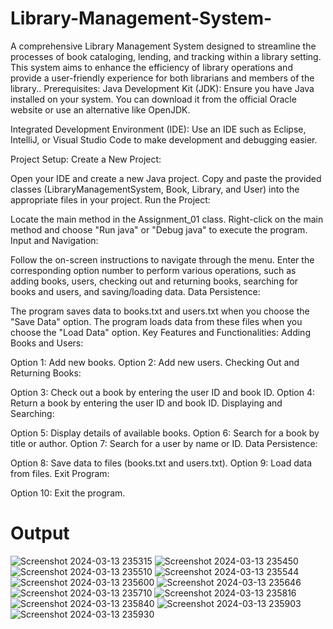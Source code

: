 # Library-Management-System-
A comprehensive Library Management System designed to streamline the processes of book cataloging, lending, and tracking within a library setting. This system aims to enhance the efficiency of library operations and provide a user-friendly experience for both librarians and members of the library..
Prerequisites:
Java Development Kit (JDK): Ensure you have Java installed on your system. You can download it from the official Oracle website or use an alternative like OpenJDK.

Integrated Development Environment (IDE): Use an IDE such as Eclipse, IntelliJ, or Visual Studio Code to make development and debugging easier.

Project Setup:
Create a New Project:

Open your IDE and create a new Java project.
Copy and paste the provided classes (LibraryManagementSystem, Book, Library, and User) into the appropriate files in your project.
Run the Project:

Locate the main method in the Assignment_01 class.
Right-click on the main method and choose "Run java" or "Debug java" to execute the program.
Input and Navigation:

Follow the on-screen instructions to navigate through the menu.
Enter the corresponding option number to perform various operations, such as adding books, users, checking out and returning books, searching for books and users, and saving/loading data.
Data Persistence:

The program saves data to books.txt and users.txt when you choose the "Save Data" option.
The program loads data from these files when you choose the "Load Data" option.
Key Features and Functionalities:
Adding Books and Users:

Option 1: Add new books.
Option 2: Add new users.
Checking Out and Returning Books:

Option 3: Check out a book by entering the user ID and book ID.
Option 4: Return a book by entering the user ID and book ID.
Displaying and Searching:

Option 5: Display details of available books.
Option 6: Search for a book by title or author.
Option 7: Search for a user by name or ID.
Data Persistence:

Option 8: Save data to files (books.txt and users.txt).
Option 9: Load data from files.
Exit Program:

Option 10: Exit the program.
# Output
![Screenshot 2024-03-13 235315](https://github.com/SikanderHayatKhan/Library-Management-System-/assets/142599277/0c16395d-ac1b-4afa-811f-71de26822d6b)
![Screenshot 2024-03-13 235450](https://github.com/SikanderHayatKhan/Library-Management-System-/assets/142599277/828ae257-0bdc-4243-9cc7-ede11b677c71)
![Screenshot 2024-03-13 235510](https://github.com/SikanderHayatKhan/Library-Management-System-/assets/142599277/4f2f9a8d-e6a4-4cf2-830a-83fd9493b6d6)
![Screenshot 2024-03-13 235544](https://github.com/SikanderHayatKhan/Library-Management-System-/assets/142599277/f14acc1d-f33a-4f61-9459-32d389a35734)
![Screenshot 2024-03-13 235600](https://github.com/SikanderHayatKhan/Library-Management-System-/assets/142599277/dd5d4556-e5ee-4b7b-a68c-a060057f9588)
![Screenshot 2024-03-13 235646](https://github.com/SikanderHayatKhan/Library-Management-System-/assets/142599277/02dee8b2-b674-4e65-9c7c-a73054594792)
![Screenshot 2024-03-13 235710](https://github.com/SikanderHayatKhan/Library-Management-System-/assets/142599277/88ac343b-428a-4417-9f08-82c0e4150252)
![Screenshot 2024-03-13 235816](https://github.com/SikanderHayatKhan/Library-Management-System-/assets/142599277/31bb1740-1a41-4af3-b7b4-359ab70fe1bb)
![Screenshot 2024-03-13 235840](https://github.com/SikanderHayatKhan/Library-Management-System-/assets/142599277/f9a1d5a3-1a41-4cf5-a374-4801f4ef5f89)
![Screenshot 2024-03-13 235903](https://github.com/SikanderHayatKhan/Library-Management-System-/assets/142599277/a5384a7a-20d6-4aa6-9059-45f3384a86af)
![Screenshot 2024-03-13 235930](https://github.com/SikanderHayatKhan/Library-Management-System-/assets/142599277/6311a8fe-ff85-45e8-a4a0-68c388a92975)

